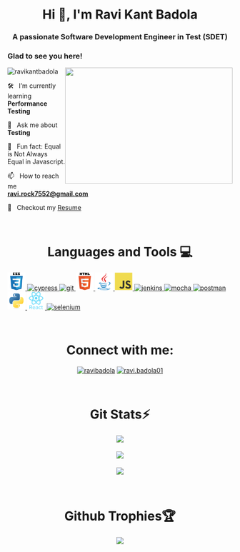 
<h1 align="center">Hi 👋, I'm Ravi Kant Badola</h1>
<h3 align="center">A passionate Software Development Engineer in Test (SDET)</h3>

### Glad to see you here! &nbsp; 



<img align="right" height="260" width="375" alt="" src="https://media.tenor.com/NOYF3f82b_gAAAAC/programmer.gif" />

<p> <img src="https://komarev.com/ghpvc/?username=ravikantbadola&label=Profile%20views&color=0e75b6&style=flat" alt="ravikantbadola" /> </p>

🛠 &nbsp; I’m currently learning **Performance Testing**

💬 &nbsp; Ask me about **Testing**

👾 &nbsp; Fun fact: Equal is Not Always Equal in Javascript.

📫 &nbsp; How to reach me **ravi.rock7552@gmail.com**

📄 &nbsp; Checkout my [Resume]()

<br/>

<h1 align="center">Languages and Tools 💻</h1>  
  
  <div align="center">
   
<p align="left"> <a href="https://www.w3schools.com/css/" target="_blank" rel="noreferrer">
<img src="https://raw.githubusercontent.com/devicons/devicon/master/icons/css3/css3-original-wordmark.svg" alt="css3" width="40" height="40"/> </a>
<a href="https://www.cypress.io" target="_blank" rel="noreferrer"> <img src="https://raw.githubusercontent.com/simple-icons/simple-icons/6e46ec1fc23b60c8fd0d2f2ff46db82e16dbd75f/icons/cypress.svg" alt="cypress" width="40" height="40"/> </a>
<a href="https://git-scm.com/" target="_blank" rel="noreferrer"> <img src="https://www.vectorlogo.zone/logos/git-scm/git-scm-icon.svg" alt="git" width="40" height="40"/> </a>
<a href="https://www.w3.org/html/" target="_blank" rel="noreferrer"> <img src="https://raw.githubusercontent.com/devicons/devicon/master/icons/html5/html5-original-wordmark.svg" alt="html5" width="40" height="40"/> </a> <a href="https://www.java.com" target="_blank" rel="noreferrer"> <img src="https://raw.githubusercontent.com/devicons/devicon/master/icons/java/java-original.svg" alt="java" width="40" height="40"/> </a>
<a href="https://developer.mozilla.org/en-US/docs/Web/JavaScript" target="_blank" rel="noreferrer"> <img src="https://raw.githubusercontent.com/devicons/devicon/master/icons/javascript/javascript-original.svg" alt="javascript" width="40" height="40"/> </a>
<a href="https://www.jenkins.io" target="_blank" rel="noreferrer"> <img src="https://www.vectorlogo.zone/logos/jenkins/jenkins-icon.svg" alt="jenkins" width="40" height="40"/> </a> <a href="https://mochajs.org" target="_blank" rel="noreferrer">
<img src="https://www.vectorlogo.zone/logos/mochajs/mochajs-icon.svg" alt="mocha" width="40" height="40"/> </a> <a href="https://postman.com" target="_blank" rel="noreferrer">
<img src="https://www.vectorlogo.zone/logos/getpostman/getpostman-icon.svg" alt="postman" width="40" height="40"/> </a> <a href="https://www.python.org" target="_blank" rel="noreferrer">
<img src="https://raw.githubusercontent.com/devicons/devicon/master/icons/python/python-original.svg" alt="python" width="40" height="40"/> </a>
<a href="https://reactjs.org/" target="_blank" rel="noreferrer"> <img src="https://raw.githubusercontent.com/devicons/devicon/master/icons/react/react-original-wordmark.svg" alt="react" width="40" height="40"/> </a> <a href="https://www.selenium.dev" target="_blank" rel="noreferrer"> <img src="https://raw.githubusercontent.com/detain/svg-logos/780f25886640cef088af994181646db2f6b1a3f8/svg/selenium-logo.svg" alt="selenium" width="40" height="40"/> </a> </p>

  </div>

 
</div>

<br/>

 <div display="flex">
 
  <h1 align="center">Connect with me:</h1>
 
 </div>
<p align="center">
<a href="https://www.linkedin.com/in/ravi-badola-bb45b423b/" target="blank"><img align="center" src="https://raw.githubusercontent.com/rahuldkjain/github-profile-readme-generator/master/src/images/icons/Social/linked-in-alt.svg" alt="ravibadola" height="30" width="40" /></a>
<a href="https://instagram.com/ravi.badola01" target="blank"><img align="center" src="https://raw.githubusercontent.com/rahuldkjain/github-profile-readme-generator/master/src/images/icons/Social/instagram.svg" alt="ravi.badola01" height="30" width="40" /></a>
</p>

<br/>
<div align="center" >
  <h1 align='center'>Git Stats⚡</h1>

![](https://github-readme-stats.vercel.app/api?username=ravikantbadola&theme=vue-dark&hide_border=false&include_all_commits=false&count_private=false)<br/><br/>
![](https://github-readme-streak-stats.herokuapp.com/?user=ravikantbadola&theme=vue-dark&hide_border=false)<br/><br/>
![](https://github-readme-stats.vercel.app/api/top-langs/?username=ravikantbadola&theme=vue-dark&hide_border=false&include_all_commits=false&count_private=false&layout=compact)<br/>
  
 <br/>
  
 <h1>Github Trophies🏆</h1>
 
![](https://github-profile-trophy.vercel.app/?username=ravikantbadola&theme=gitdimmed&no-frame=true&no-bg=true&margin-w=4)
  
</div>

